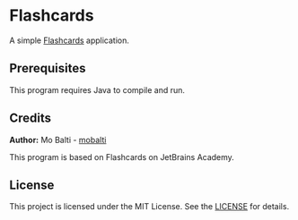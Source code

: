 # Flashcards
A simple [Flashcards](https://en.wikipedia.org/wiki/Flashcard) application.

## Prerequisites
This program requires Java to compile and run.

## Credits
**Author:** Mo Balti - [mobalti](https://github.com/mobalti)

This program is based on Flashcards on JetBrains Academy.

## License
This project is licensed under the MIT License. See the [LICENSE](https://github.com/mobalic/Flashcards/blob/main/LICENSE) for details.

